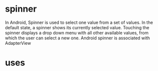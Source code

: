 # spinner
 In Android, Spinner is used to select one value from a set of values. In the default state, a spinner shows its currently selected value. Touching the spinner displays a drop down menu with all other available values, from which the user can select a new one. Android spinner is associated with AdapterView 
# uses
